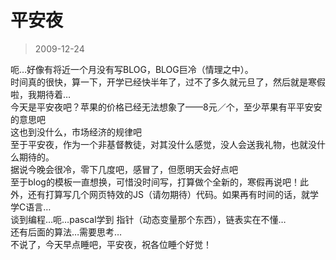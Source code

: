 # 平安夜 

> 2009-12-24

<div class="pcs-article-content_ptkaiapt4bxy_baiduscarticle" id="detailArticleContent_ptkaiapt4bxy_baiduscarticle">
 <p>
  呃…好像有将近一个月没有写BLOG，BLOG巨冷（情理之中）。
  <br/>
  时间真的很快，算一下，开学已经快半年了，过不了多久就元旦了，然后就是寒假啦，我期待着…
  <br/>
  今天是平安夜吧？苹果的价格已经无法想象了——8元／个，至少苹果有平平安安的意思吧
  <br/>
  这也到没什么，市场经济的规律吧
  <br/>
  至于平安夜，作为一个非基督教徒，对其没什么感觉，没人会送我礼物，也就没什么期待的。
  <br/>
  据说今晚会很冷，零下几度吧，感冒了，但愿明天会好点吧
  <br/>
  至于blog的模板一直想换，可惜没时间写，打算做个全新的，寒假再说吧！此外，还有打算写几个网页特效的JS（请勿期待）代码。如果再有时间的话，就学学C语言…
  <br/>
  谈到编程…呃…pascal学到 指针（动态变量那个东西），链表实在不懂…
  <br/>
  还有后面的算法…需要思考…
  <br/>
  不说了，今天早点睡吧，平安夜，祝各位睡个好觉！
 </p>
</div>


